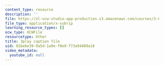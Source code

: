```yaml
---
content_type: resource
description: ''
file: https://ol-ocw-studio-app-production.s3.amazonaws.com/courses/3-091-introduction-to-solid-state-chemistry-fall-2018/02bebe399a5d1a9ef0e9f73a94489a18_xrf39mMxPZg.srt
file_type: application/x-subrip
learning_resource_types: []
ocw_type: OCWFile
resourcetype: Other
title: 3play caption file
uid: 02bebe39-9a5d-1a9e-f0e9-f73a94489a18
video_metadata:
  youtube_id: null
---
```

